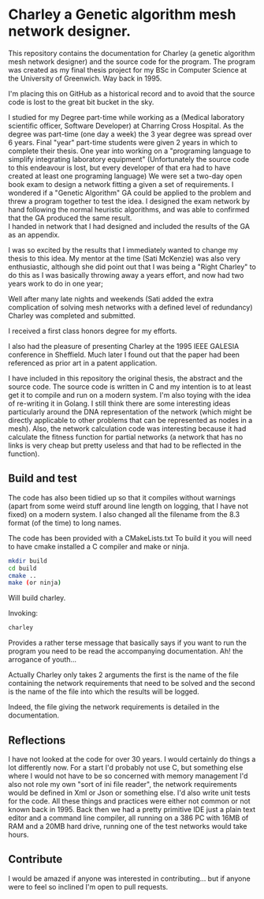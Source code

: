 # Charley a Genetic algorithm mesh network designer.

This repository contains the documentation for Charley (a genetic algorithm mesh network designer) and the source code
for the program.
The program was created as my final thesis project for my BSc in Computer Science at the University of Greenwich. Way
back in 1995.

I'm placing this on GitHub as a historical record and to avoid that the source code is lost to the great bit bucket in
the sky.

I studied for my Degree part-time while working as a (Medical laboratory scientific officer, Software Developer) at
Charring Cross Hospital.
As the degree was part-time (one day a week) the 3 year degree was spread over 6 years. Final "year" part-time students
were given 2 years
in which to complete their thesis. One year into working on a "programing language to simplify integrating laboratory
equipment"
(Unfortunately the source code to this endeavour is lost, but every developer of that era had to have created at least
one programing
language) We were set a two-day open book exam to design a network fitting a given a set of requirements. I wondered if
a
"Genetic Algorithm" GA could be applied to the problem and threw a program together to test the idea.
I designed the exam network by hand following the normal heuristic algorithms, and was able to confirmed that the GA
produced the same result.  
I handed in network that I had designed and included the results of the GA as an appendix.

I was so excited by the results that I immediately wanted to change my thesis to this idea. My mentor at the time (Sati
McKenzie) was
also very enthusiastic, although she did point out that I was being a "Right Charley" to do this as I was basically
throwing away a years
effort, and now had two years work to do in one year;

Well after many late nights and weekends (Sati added the extra complication of solving mesh networks with a defined
level of redundancy)
Charley was completed and submitted.

I received a first class honors degree for my efforts.

I also had the pleasure of presenting Charley at the 1995 IEEE GALESIA conference in Sheffield. Much later I found out
that the paper
had been referenced as prior art in a patent application.

I have included in this repository the original thesis, the abstract and the source code. The source code is written in
C and my intention
is to at least get it to compile and run on a modern system. I'm also toying with the idea of re-writing it in Golang. I
still think there
are some interesting ideas particularly around the DNA representation of the network (which might be directly applicable
to other problems
that can be represented as nodes in a mesh). Also, the network calculation code was interesting because it had calculate
the fitness function
for partial networks (a network that has no links is very cheap but pretty useless and that had to be reflected in the
function).

## Build and test

The code has also been tidied up so that it compiles without warnings (apart from some weird stuff around line length
on logging, that I have not fixed) on a modern system. I also changed all the filename from the 8.3 format (of the time)
to long names.

The code has been provided with a CMakeLists.txt
To build it you will need to have cmake installed a C compiler and make or ninja.

```bash
mkdir build
cd build
cmake ..
make (or ninja)
```

Will build charley.

Invoking:

```bash
charley
```

Provides a rather terse message that basically says if you want to run the program you need to be read the accompanying
documentation. Ah! the arrogance of youth...

Actually Charley only takes 2 arguments the first is the name of the file containing the network requirements that need
to be solved and the second is the name of the file into which the results will be logged.

Indeed, the file giving the network requirements is detailed in the documentation.

## Reflections

I have not looked at the code for over 30 years. I would certainly do things a lot differently now.
For a start I'd probably not use C, but something else where I would not have to be so concerned with memory management
I'd also not role my own "sort of ini file reader", the network requirements would be defined in Xml or Json or
something else. I'd also write unit tests for the code. All these things and practices were either not common or
not known back in 1995. Back then we had a pretty primitive IDE just a plain text editor and a command line compiler,
all running on a 386 PC with 16MB of RAM and a 20MB hard drive, running one of the test networks would take hours.

## Contribute

I would be amazed if anyone was interested in contributing... but if anyone were to feel so inclined I'm open to pull
requests.


